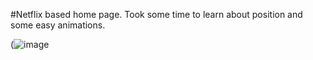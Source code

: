 #Netflix based home page. 
Took some time to learn about position and some easy animations. 

(![image](https://user-images.githubusercontent.com/87787196/228865579-65338dde-c7e5-47ba-8293-1da475985752.png)
